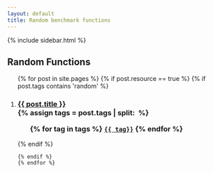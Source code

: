 ```yaml
---
layout: default
title: Random benchmark functions
---
```

{% include sidebar.html %}
<div class="home">

  <h2>Random Functions</h2>

  <ol >
    {% for post in site.pages %}
	{% if post.resource == true %}
	{% if post.tags contains 'random' %}
		 <li>
        <h3>
          <a href="{{ post.url | prepend: site.baseurl }}">{{ post.title }}</a>
		  <br />
		{% assign tags = post.tags | split:&nbsp; %}
		<ul>
			{% for tag in tags %}
			<code><a class="fcntag" href="{{ tag | prepend:'/' | prepend: site.baseurl }}">{{ tag}}</a></code>
			{% endfor %}
		</ul>
        </h3>
      </li>
	{% endif %}
     
    {% endif %}
	{% endfor %}
  </ol>

</div>
